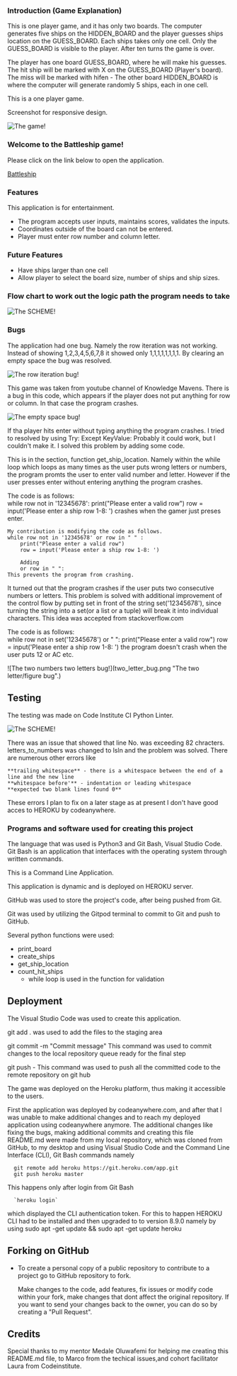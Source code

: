 ### Introduction (Game Explanation)

This is one player game, and it has only
two boards. The computer generates five ships on the HIDDEN_BOARD
and the player guesses ships location on the GUESS_BOARD. Each ships takes 
only one cell. Only the GUESS_BOARD is visible to the player. After ten
turns the game is over.

The player has one board GUESS_BOARD, where he will make his guesses. 
The hit ship will be marked with X on the GUESS_BOARD (Player's board).
The miss will be marked with hifen -
The other board HIDDEN_BOARD is where the computer 
will generate randomly 5 ships, each in one cell.

This is a one player game.

Screenshot for responsive design.

 ![The game!](outline.png "The outline from ami.responsivedesign")


 ### Welcome to the Battleship game!

 Please click on the link below to open the application.
 
 [Battleship](https://battle-d964f125f218.herokuapp.com/)

### Features

This application is for entertainment.

 + The program accepts user inputs, maintains scores, validates the inputs.
 + Coordinates outside of the board can not be entered.
 + Player must enter row number and column letter.

### Future Features

 + Have ships larger than one cell
 + Allow player to select the board size, number of ships and ship sizes.

 ### Flow chart to work out the logic path the program needs to take 


 ![The SCHEME!](scheme.jpg "CHART")




 ### Bugs

 The application had one bug. Namely the row iteration was not working. Instead of showing 1,2,3,4,5,6,7,8 it showed only 1,1,1,1,1,1,1,1.
 By clearing an empty space the bug was resolved.

 ![The row iteration bug!](bug_rows.png "The bug")


 This game was taken from youtube channel of Knowledge Mavens.
 There is a bug in this code, which appears if the player does not put anything for row or column.
 In that case the program crashes.

 ![The empty space bug!](bug.png "The bug")

 If tha player hits enter without typing anything the program crashes. I tried to resolved by
 using 
 Try:
Except KeyValue:
Probably it could work, but I couldn't make it. I solved this problem by adding some code.

This is in the section, function get_ship_location. Namely within the while loop which loops as many times as the user puts wrong letters or numbers, the program promts the user to enter valid number and letter. However if the user presses enter without entering anything the program crashes. 

The code is as follows:  
    while row not in '12345678':
        print("Please enter a valid row")
        row = input('Please enter a ship row 1-8: ')
    crashes when the gamer just preses enter.

    My contribution is modifying the code as follows.
    while row not in '12345678' or row in " " :
        print("Please enter a valid row")
        row = input('Please enter a ship row 1-8: ')

        Adding 
        or row in " ":
    This prevents the program from crashing.

It turned out that the program crashes if the user puts two consecutive numbers or letters. This problem is solved with additional improvement of the control flow by putting set in front of the string set('12345678'), since turning the string into a set(or a list or a tuple) will break it into individual characters. This idea was accepted from stackoverflow.com

The code is as follows:  
    while row not in set('12345678') or " ":
        print("Please enter a valid row")
        row = input('Please enter a ship row 1-8: ')
    the program doesn't crash when the user puts 12 or AC etc.

![The two numbers two letters bug!](two_letter_bug.png "The two letter/figure bug".)

## Testing

The testing was made on Code Institute CI Python Linter.

![The SCHEME!](testing.png "CHART")

There was an issue that showed that line No. was exceeding 82 chracters. letters_to_numbers was changed to lsln and the problem was solved.
There are numerous other errors like 

    **trailing whitespace** - there is a whitespace between the end of a line and the new line
    **whitespace before'** - indentation or leading whitespace
    **expected two blank lines found 0**
These errors I plan to fix on a later stage as at present I don't have good acces to HEROKU by codeanywhere.

### Programs and software used for creating this project

The language that was used is Python3 and Git Bash, Visual Studio Code.
Git Bash is an application that interfaces with the operating system
through written commands.

This is a Command Line Application.

 This application is dynamic and is deployed on HEROKU server.

 GitHub was used to store the project's code, after being pushed
 from Git.

 Git was used by utilizing the Gitpod terminal to commit to Git and push to GitHub.

 Several python functions were used:

  + print_board
  + create_ships
  + get_ship_location
  + count_hit_ships
    + while loop is used in the function for validation

## Deployment

The Visual Studio Code was used to create this application.

git add . was  used to add the files to the staging area

  git commit -m "Commit message"
This command was used to commit changes to the local repository queue
ready for the final step

  git push - This command was used to push all the committed code to the remote repository
on git hub

The game was deployed on the Heroku platform, thus making it accessible to the users.

First the application was deployed by codeanywhere.com, and after that I was unable to
make additional changes and to reach my deployed application using codeanywhere anymore. The additional
changes like fixing the bugs, making additional commits and creating this file README.md were made 
from my local repository, which was cloned from GitHub, to my desktop and using Visual Studio Code and the Command Line Interface (CLI), Git Bash commands namely 

      git remote add heroku https://git.heroku.com/app.git
      git push heroku master
      
This happens only after login from Git Bash
   
      `heroku login`

which displayed the CLI authentication token.
For this to happen HEROKU CLI had to be installed and then upgraded to to version 8.9.0
namely by using
      sudo apt -get update && sudo apt -get update heroku

## Forking on GitHub

- To create a personal copy of a public repository to contribute to a project go to GitHub repository to fork.

    Make changes to the code, add features, fix issues or modify code within your fork, 
    make changes that dont affect the original repository. If you want to send your changes
    back to the owner, you can do so by creating a "Pull Request".

## Credits

Special thanks to my mentor Medale Oluwafemi for helping me creating this README.md file, to Marco from the techical issues,and cohort facilitator Laura from Codeinstitute.











